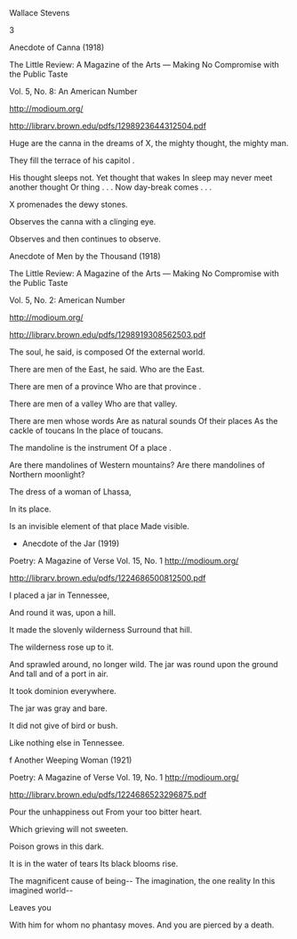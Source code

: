 Wallace Stevens 

3 



Anecdote of Canna (1918)

The Little Review: A Magazine of the Arts — Making No Compromise with the Public Taste 

Vol. 5, No. 8: An American Number 

http://modioum.org/ 

http://librarv.brown.edu/pdfs/1298923644312504.pdf 

Huge are the canna in the dreams of 
X, the mighty thought, the mighty man. 

They fill the terrace of his capitol . 

His thought sleeps not. Yet thought that wakes 
In sleep may never meet another thought 
Or thing . . . Now day-break comes . . . 

X promenades the dewy stones. 

Observes the canna with a clinging eye. 

Observes and then continues to observe. 



Anecdote of Men by the Thousand (1918)

The Little Review: A Magazine of the Arts — Making No Compromise with the Public Taste 

Vol. 5, No. 2: American Number 

http://modioum.org/ 

http://librarv.brown.edu/pdfs/1298919308562503.pdf 

The soul, he said, is composed 
Of the external world. 



There are men of the East, he said. 
Who are the East. 

There are men of a province 
Who are that province . 

There are men of a valley 
Who are that valley. 



There are men whose words 
Are as natural sounds 
Of their places 
As the cackle of toucans 
In the place of toucans. 

The mandoline is the instrument 
Of a place . 



Are there mandolines of Western mountains? 
Are there mandolines of Northern moonlight? 



The dress of a woman of Lhassa, 

In its place. 

Is an invisible element of that place 
Made visible. 


* Anecdote of the Jar (1919) 

Poetry: A Magazine of Verse Vol. 15, No. 1 
http://modioum.org/ 

http://librarv.brown.edu/pdfs/1224686500812500.pdf 

I placed a jar in Tennessee, 

And round it was, upon a hill. 

It made the slovenly wilderness 
Surround that hill. 

The wilderness rose up to it. 

And sprawled around, no longer wild. 
The jar was round upon the ground 
And tall and of a port in air. 

It took dominion everywhere. 

The jar was gray and bare. 

It did not give of bird or bush. 

Like nothing else in Tennessee. 






f Another Weeping Woman (1921)

Poetry: A Magazine of Verse Vol. 19, No. 1 
http://modioum.org/ 

http://librarv.brown.edu/pdfs/1224686523296875.pdf 

Pour the unhappiness out 
From your too bitter heart. 

Which grieving will not sweeten. 

Poison grows in this dark. 

It is in the water of tears 
Its black blooms rise. 

The magnificent cause of being-- 
The imagination, the one reality 
In this imagined world-- 

Leaves you 

With him for whom no phantasy moves. 
And you are pierced by a death. 